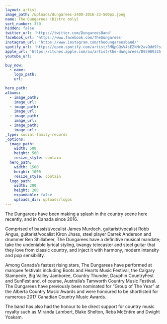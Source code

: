 ```yaml
---
layout: artist
image_path: /uploads/dungarees-2400-2016-33-500px.jpeg
name: The Dungarees (Distro only)
sort_number: 350
hidden: false
twitter_url: 'https://twitter.com/DungareesBand'
facebook_url: 'https://www.facebook.com/TheDungarees'
instagram_url: 'https://www.instagram.com/thedungareesband/'
spotify_url: 'https://open.spotify.com/artist/5MQpGQsV4sEZkMr2avQdd9?si=g_oyrIOnQtqqtclv4pOQwg'
apple_url: 'https://itunes.apple.com/au/artist/the-dungarees/895989335'
youtube_url:

buy_now:
  - name: 
    logo_path: 
    url: 

hero_path:
albums:
  - image_path:
    image_url:
  - image_path:
    image_url:
  - image_path:
    image_url:
  - image_path:
    image_url:
_type: social-family-records
_options:
  image_path:
    width: 500
    height: 500
    resize_style: contain
  hero_path:
    width: 1500
    height: 1000
    resize_style: contain
  logo_path:
    width: 200
    height: 200
    expandable: false
    uploads_dir: uploads/logos
---
```


The Dungarees have been making a splash in the country scene here recently, and in Canada since 2016.

Comprised of bassist/vocalist James Murdoch, guitarist/vocalist Robb Angus, guitarist/vocalist Kiron Jhass, steel player Darrek Anderson and drummer Ben Shillabeer, The Dungarees have a definitive musical mandate; take the undeniable lyrical styling, twangy telecaster and steel guitar that they love from classic country, and inject it with harmony, modern intensity and pop sensibility.

Among Canada’s fastest rising stars, The Dungarees have performed at marquee festivals including Boots and Hearts Music Festival, the Calgary Stampede, Big Valley Jamboree, Country Thunder, Dauphin CountryFest and SunFest and, of course, Australia’s Tamworth Country Music Festival. The Dungarees have previously been nominated for “Group of The Year” at the Alberta Country Music Awards and were honoured to be shortlisted for numerous 2017 Canadian Country Music Awards.

The band has also had the honour to be direct support for country music royalty such as Miranda Lambert, Blake Shelton, Reba McEntire and Dwight Yoakam.